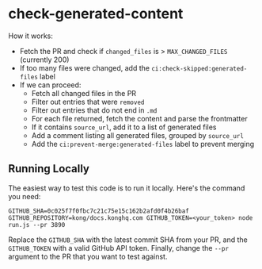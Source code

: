 # check-generated-content

How it works:

* Fetch the PR and check if `changed_files` is > `MAX_CHANGED_FILES` (currently 200)
* If too many files were changed, add the `ci:check-skipped:generated-files` label
* If we can proceed:
  * Fetch all changed files in the PR
  * Filter out entries that were `removed`
  * Filter out entries that do not end in `.md`
  * For each file returned, fetch the content and parse the frontmatter
  * If it contains `source_url`, add it to a list of generated files
  * Add a comment listing all generated files, grouped by `source_url`
  * Add the `ci:prevent-merge:generated-files` label to prevent merging

## Running Locally

The easiest way to test this code is to run it locally. Here's the command you need:

```
GITHUB_SHA=0c025f7f0fbc7c21c75e15c162b2afd0f4b26baf GITHUB_REPOSITORY=kong/docs.konghq.com GITHUB_TOKEN=<your_token> node run.js --pr 3890
```

Replace the `GITHUB_SHA` with the latest commit SHA from your PR, and the `GITHUB_TOKEN` with a valid GitHub API token. Finally, change the `--pr` argument to the PR that you want to test against.